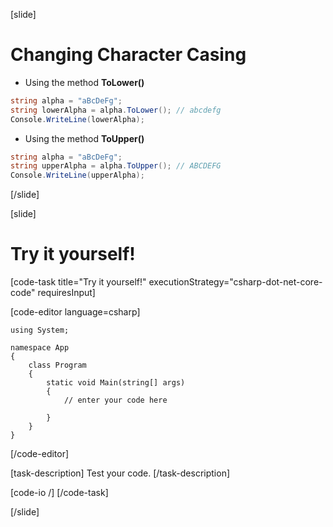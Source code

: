 [slide]
# Changing Character Casing
- Using the method **ToLower()**

```csharp
string alpha = "aBcDeFg";
string lowerAlpha = alpha.ToLower(); // abcdefg
Console.WriteLine(lowerAlpha);
```
- Using the method **ToUpper()**

```csharp
string alpha = "aBcDeFg";
string upperAlpha = alpha.ToUpper(); // ABCDEFG
Console.WriteLine(upperAlpha);
```
[/slide]





[slide]
# Try it yourself!

[code-task title="Try it yourself!" executionStrategy="csharp-dot-net-core-code" requiresInput]

[code-editor language=csharp]
```
using System;

namespace App
{
    class Program
    {
        static void Main(string[] args)
        {
		    // enter your code here
		    
		}
	}
}
```
[/code-editor]

[task-description]
Test your code.
[/task-description]

[code-io /]
[/code-task]


[/slide]


